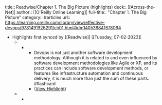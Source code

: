 title:: Readwise/Chapter 1. The Big Picture (highlights)
deck:: [[Across-the-Net]]
author:: [[O'Reilly Online Learning]]
full-title:: "Chapter 1. The Big Picture"
category:: #articles
url:: https://learning.oreilly.com/library/view/effective-devops/9781491926291/ch01.html#idm140536841678064

- Highlights first synced by [[Readwise]] [[Tuesday, 07-02-2023]]
	- -
		- Devops is not just another software development methodology. Although it is related to and even influenced by software development methodologies like Agile or XP, and its practices can include software development methods, or features like infrastructure automation and continuous delivery, it is much more than just the sum of these parts. #flashcard
		- ([View Highlight](https://read.readwise.io/read/01gn1x0kbbkbr0dtz1e1dxpt25))
	- -